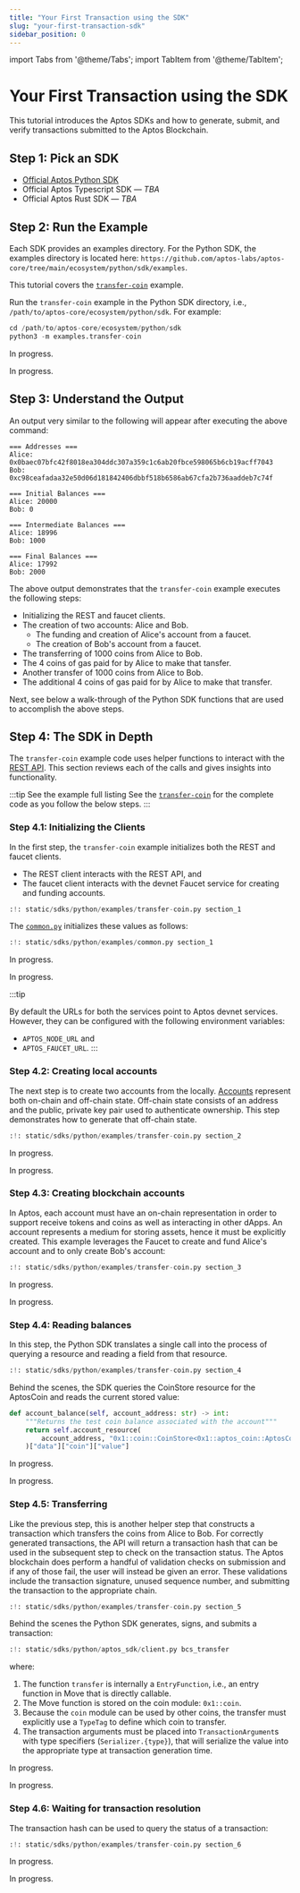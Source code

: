 ```yaml
---
title: "Your First Transaction using the SDK"
slug: "your-first-transaction-sdk"
sidebar_position: 0
---
```


import Tabs from '@theme/Tabs';
import TabItem from '@theme/TabItem';

# Your First Transaction using the SDK

This tutorial introduces the Aptos SDKs and how to generate, submit, and verify transactions submitted to the Aptos Blockchain.

## Step 1: Pick an SDK

* [Official Aptos Python SDK][python-sdk]
* Official Aptos Typescript SDK — *TBA*
* Official Aptos Rust SDK — *TBA*

## Step 2: Run the Example

Each SDK provides an examples directory. For the Python SDK, the examples directory is located here: `https://github.com/aptos-labs/aptos-core/tree/main/ecosystem/python/sdk/examples`. 

This tutorial covers the [`transfer-coin`](https://github.com/aptos-labs/aptos-core/blob/main/ecosystem/python/sdk/examples/transfer-coin.py) example.

<Tabs groupId="sdk-examples">
  <TabItem value="python" label="Python">

Run the `transfer-coin` example in the Python SDK directory, i.e., `/path/to/aptos-core/ecosystem/python/sdk`. For example:

```python
cd /path/to/aptos-core/ecosystem/python/sdk
python3 -m examples.transfer-coin
```

  </TabItem>
  <TabItem value="rust" label="Rust">

In progress.
  </TabItem>
  <TabItem value="typescript" label="Typescript">

In progress.
  </TabItem>
</Tabs>

## Step 3: Understand the Output

An output very similar to the following will appear after executing the above command:

```
=== Addresses ===
Alice: 0x0baec07bfc42f8018ea304ddc307a359c1c6ab20fbce598065b6cb19acff7043
Bob: 0xc98ceafadaa32e50d06d181842406dbbf518b6586ab67cfa2b736aaddeb7c74f

=== Initial Balances ===
Alice: 20000
Bob: 0

=== Intermediate Balances ===
Alice: 18996
Bob: 1000

=== Final Balances ===
Alice: 17992
Bob: 2000
```

The above output demonstrates that the `transfer-coin` example executes the following steps:

* Initializing the REST and faucet clients.
* The creation of two accounts: Alice and Bob.
  * The funding and creation of Alice's account from a faucet.
  * The creation of Bob's account from a faucet.
* The transferring of 1000 coins from Alice to Bob.
* The 4 coins of gas paid for by Alice to make that tansfer.
* Another transfer of 1000 coins from Alice to Bob.
* The additional 4 coins of gas paid for by Alice to make that transfer.

Next, see below a walk-through of the Python SDK functions that are used to accomplish the above steps.

## Step 4: The SDK in Depth

The `transfer-coin` example code uses helper functions to interact with the [REST API][rest_spec]. This section reviews each of the calls and gives insights into functionality.

:::tip See the example full listing
See the [`transfer-coin`](https://github.com/aptos-labs/aptos-core/blob/main/ecosystem/python/sdk/examples/transfer-coin.py) for the complete code as you follow the below steps.
:::

### Step 4.1: Initializing the Clients

In the first step, the `transfer-coin` example initializes both the REST and faucet clients. 

- The REST client interacts with the REST API, and
- The faucet client interacts with the devnet Faucet service for creating and funding accounts.

<Tabs groupId="sdk-examples">
  <TabItem value="python" label="Python">

```python
:!: static/sdks/python/examples/transfer-coin.py section_1
```

The [`common.py`](https://github.com/aptos-labs/aptos-core/tree/main/ecosystem/python/sdk/examples/common.py) initializes these values as follows:

```python
:!: static/sdks/python/examples/common.py section_1
```
  </TabItem>
  <TabItem value="rust" label="Rust">

In progress.
  </TabItem>
  <TabItem value="typescript" label="Typescript">

In progress.
  </TabItem>
</Tabs>

:::tip

By default the URLs for both the services point to Aptos devnet services. However, they can be configured with the following environment variables: 
  - `APTOS_NODE_URL` and
  - `APTOS_FAUCET_URL`.
:::

### Step 4.2: Creating local accounts

The next step is to create two accounts from the locally. [Accounts][account_basics] represent both on-chain and off-chain state. Off-chain state consists of an address and the public, private key pair used to authenticate ownership. This step demonstrates how to generate that off-chain state.

<Tabs groupId="sdk-examples">
  <TabItem value="python" label="Python">

```python
:!: static/sdks/python/examples/transfer-coin.py section_2
```
  </TabItem>
  <TabItem value="rust" label="Rust">

In progress.
  </TabItem>
  <TabItem value="typescript" label="Typescript">

In progress.
  </TabItem>
</Tabs>

### Step 4.3: Creating blockchain accounts

In Aptos, each account must have an on-chain representation in order to support receive tokens and coins as well as interacting in other dApps. An account represents a medium for storing assets, hence it must be explicitly created. This example leverages the Faucet to create and fund Alice's account and to only create Bob's account:

<Tabs groupId="sdk-examples">
  <TabItem value="python" label="Python">

```python
:!: static/sdks/python/examples/transfer-coin.py section_3
```
  </TabItem>
  <TabItem value="rust" label="Rust">

In progress.
  </TabItem>
  <TabItem value="typescript" label="Typescript">

In progress.
  </TabItem>
</Tabs>

### Step 4.4: Reading balances

In this step, the Python SDK translates a single call into the process of querying a resource and reading a field from that resource.

<Tabs groupId="sdk-examples">
  <TabItem value="python" label="Python">

```python
:!: static/sdks/python/examples/transfer-coin.py section_4
```

Behind the scenes, the SDK queries the CoinStore resource for the AptosCoin and reads the current stored value:
```python
def account_balance(self, account_address: str) -> int:
    """Returns the test coin balance associated with the account"""
    return self.account_resource(
        account_address, "0x1::coin::CoinStore<0x1::aptos_coin::AptosCoin>"
    )["data"]["coin"]["value"]
```
  </TabItem>
  <TabItem value="rust" label="Rust">

In progress.
  </TabItem>
  <TabItem value="typescript" label="Typescript">

In progress.
  </TabItem>
</Tabs>

### Step 4.5: Transferring

Like the previous step, this is another helper step that constructs a transaction which transfers the coins from Alice to Bob. For correctly generated transactions, the API will return a transaction hash that can be used in the subsequent step to check on the transaction status. The Aptos blockchain does perform a handful of validation checks on submission and if any of those fail, the user will instead be given an error. These validations include the transaction signature, unused sequence number, and submitting the transaction to the appropriate chain.

<Tabs groupId="sdk-examples">
  <TabItem value="python" label="Python">

```python
:!: static/sdks/python/examples/transfer-coin.py section_5
```

Behind the scenes the Python SDK generates, signs, and submits a transaction:
```python
:!: static/sdks/python/aptos_sdk/client.py bcs_transfer
```

where:

1. The function `transfer` is internally a `EntryFunction`, i.e., an entry function in Move that is directly callable.
2. The Move function is stored on the coin module: `0x1::coin`.
3. Because the `coin` module can be used by other coins, the transfer must explicitly use a `TypeTag` to define which coin to transfer.
4. The transaction arguments must be placed into `TransactionArgument`s with type specifiers (`Serializer.{type}`), that will serialize the value into the appropriate type at transaction generation time.

</TabItem>
<TabItem value="rust" label="Rust">

In progress.
  </TabItem>
  <TabItem value="typescript" label="Typescript">

In progress.
  </TabItem>
</Tabs>

### Step 4.6: Waiting for transaction resolution

The transaction hash can be used to query the status of a transaction:

<Tabs groupId="sdk-examples">
  <TabItem value="python" label="Python">

```python
:!: static/sdks/python/examples/transfer-coin.py section_6
```
  </TabItem>
  <TabItem value="rust" label="Rust">

In progress.
  </TabItem>
  <TabItem value="typescript" label="Typescript">

In progress.
  </TabItem>
</Tabs>

[account_basics]: /concepts/basics-accounts
[python-sdk]: /sdks/python-sdk
[rest_spec]: https://fullnode.devnet.aptoslabs.com/v1/spec#/
